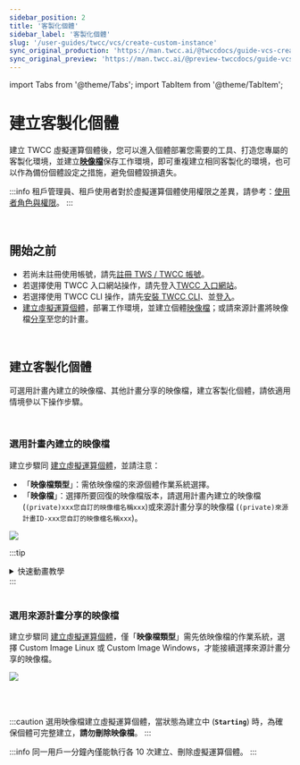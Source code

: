 ```yaml
---
sidebar_position: 2
title: '客製化個體'
sidebar_label: '客製化個體'
slug: '/user-guides/twcc/vcs/create-custom-instance'
sync_original_production: 'https://man.twcc.ai/@twccdocs/guide-vcs-create-custom-instance-zh' 
sync_original_preview: 'https://man.twcc.ai/@preview-twccdocs/guide-vcs-create-custom-instance-zh' 
---
```


import Tabs from '@theme/Tabs';
import TabItem from '@theme/TabItem';

# 建立客製化個體

建立 TWCC 虛擬運算個體後，您可以進入個體部署您需要的工具、打造您專屬的客製化環境，並建立[**映像檔**](../backup/create-images.md)保存工作環境，即可重複建立相同客製化的環境，也可以作為備份個體設定之措施，避免個體毀損遺失。

:::info
租戶管理員、租戶使用者對於虛擬運算個體使用權限之差異，請參考：[<ins>使用者角色與權限</ins>](/docs/member-concepts-roles-permissions/twcc-services/compute.md#虛擬運算服務)。
:::

<br/>

## 開始之前

- 若尚未註冊使用帳號，請先[註冊 TWS / TWCC 帳號](/docs/member/user-guides/member-key-quota/sign-up-for-twcc.md)。
- 若選擇使用 TWCC 入口網站操作，請先登入[TWCC 入口網站](https://www.twcc.ai/)。
- 若選擇使用 TWCC CLI 操作，請先[安裝 TWCC CLI](https://github.com/twcc/TWCC-CLI)、並[登入](https://github.com/twcc/TWCC-CLI)。
- [建立虛擬運算個體](./create-instances.md)，部署工作環境，並建立個體[映像檔](../backup/create-images.md)；或請來源計畫將映像檔[分享](../backup/manage-images.md#分享映像檔分享管理)至您的計畫。

<br/>


## 建立客製化個體

可選用計畫內建立的映像檔、其他計畫分享的映像檔，建立客製化個體，請依適用情境參以下操作步驟。

<br/>

### 選用計畫內建立的映像檔

<Tabs>

<TabItem value="TWCC 入口網站" label="TWCC 入口網站">

建立步驟同 [<ins>建立虛擬運算個體</ins>](https://man.twcc.ai/@twccdocs/guide-vcs-create-zh)，並請注意：
- 「**映像檔類型**」：需依映像檔的來源個體作業系統選擇。
- 「**映像檔**」：選擇所要回復的映像檔版本，請選用計畫內建立的映像檔 (`(private)xxx您自訂的映像檔名稱xxx`)或來源計畫分享的映像檔 (`(private)來源計畫ID-xxx您自訂的映像檔名稱xxx`)。
    
![](https://cos.twcc.ai/SYS-MANUAL/uploads/upload_020639a28b42ede29aa4ca4ceb1612a5.png)

:::tip
<details>

<summary> 快速動畫教學 <i class="fa fa-file-video-o" aria-hidden="true"></i> </summary>

![](https://i.imgur.com/XLTl6xa.gif)

</details>
:::

</TabItem>

<TabItem value="TWCC CLI" label="TWCC CLI(TBD)">

<br/>

</TabItem>

</Tabs>

<br/>


### 選用來源計畫分享的映像檔

<Tabs>

<TabItem value="TWCC 入口網站" label="TWCC 入口網站">

建立步驟同 [建立虛擬運算個體](./create-instances.md)，僅「**映像檔類型**」需先依映像檔的作業系統，選擇 Custom Image Linux 或 Custom Image Windows，才能接續選擇來源計畫分享的映像檔。
    
![](https://cos.twcc.ai/SYS-MANUAL/uploads/upload_cbe7e981b40b59d824db31876356bddf.png)

</TabItem>

<TabItem value="TWCC CLI" label="TWCC CLI(TBD)">

<br/>

</TabItem>

</Tabs>

<br/>

:::caution
選用映像檔建立虛擬運算個體，當狀態為建立中 (**`Starting`**) 時，為確保個體可完整建立，**請勿刪除映像檔**。
:::

:::info
同一用戶一分鐘內僅能執行各 10 次建立、刪除虛擬運算個體。
:::